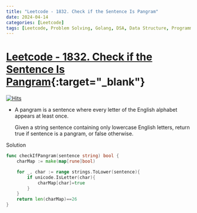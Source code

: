 ```yaml
---
title: "Leetcode - 1832. Check if the Sentence Is Pangram"
date: 2024-04-14
categories: [Leetcode]
tags: [Leetcode, Problem Solving, Golang, DSA, Data Structure, Programming, Algorithm, Hash Table, String]
---
```


# [Leetcode - 1832. Check if the Sentence Is Pangram](https://leetcode.com/problems/check-if-the-sentence-is-pangram/description/){:target="_blank"}
[![Hits](https://hits.sh/mokhlesurr031.github.io/posts/leetcode-check-if-the-sentence-is-pangram.svg)](https://hits.sh/mokhlesurr031.github.io/posts/leetcode-check-if-the-sentence-is-pangram/)

- A pangram is a sentence where every letter of the English alphabet appears at least once.

  Given a string sentence containing only lowercase English letters, return true if sentence is a pangram, or false otherwise.



Solution
```go
func checkIfPangram(sentence string) bool {
    charMap := make(map[rune]bool)

	for _, char := range strings.ToLower(sentence){
		if unicode.IsLetter(char){
			charMap[char]=true
		}
	}
	return len(charMap)==26
}

```
